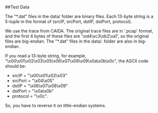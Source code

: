 ##Test Data

The "*.dat" files in the data/ folder are binary files. Each 13-byte string is a 5-tuple in the format of (srcIP, srcPort, dstIP, dstPort, protocol).

We use the trace from CAIDA. The original trace files are in '.pcap' format, and the first 4 bytes of these files are '\xd4\xc3\xb2\xa1', so the original files are big-endian. The "*.dat" files in the data/. folder are also in big-endian.

If you read a 13-byte string, for example, "\x00\x01\x02\x03\x05\x06\x07\x08\x09\x0a\x0b\x0c", the ASCII code should be:
- srcIP = "\x00\x01\x02\x03"
- srcPort = "\x04\x05"
- dstIP = "\x06\x07\x08\x09"
- dstPort = "\x0a\x0b"
- protocol = "\x0c".

So, you have to reverse it on little-endian systems.
